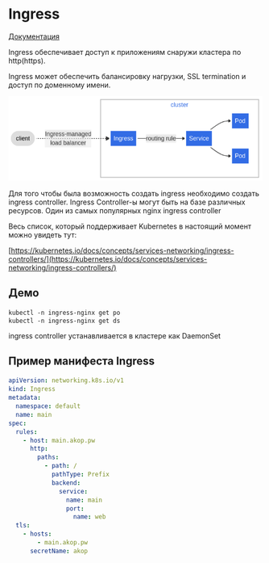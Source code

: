 # Ingress
[Документация](https://kubernetes.io/docs/concepts/services-networking/ingress/)

Ingress обеспечивает доступ к приложениям снаружи кластера по http(https). 

Ingress может обеспечить балансировку нагрузки, SSL termination и доступ по доменному имени.

![ingress](images/ingress.png)

Для того чтобы была возможность создать ingress необходимо создать ingress controller. 
Ingress Controller-ы могут быть на базе различных ресурсов. 
Один из самых популярных nginx ingress controller

Весь список, который поддерживает Kubernetes в настоящий момент можно увидеть тут:

[https://kubernetes.io/docs/concepts/services-networking/ingress-controllers/](https://kubernetes.io/docs/concepts/services-networking/ingress-controllers/)


## Демо
```shell script
kubectl -n ingress-nginx get po
kubectl -n ingress-nginx get ds
```

ingress controller устанавливается в кластере как DaemonSet

## Пример манифеста Ingress
```yaml
apiVersion: networking.k8s.io/v1
kind: Ingress
metadata:
  namespace: default
  name: main
spec:
  rules:
    - host: main.akop.pw
      http:
        paths:
          - path: /
            pathType: Prefix
            backend:
              service:
                name: main
                port:
                  name: web
  tls:
    - hosts:
        - main.akop.pw
      secretName: akop
```
